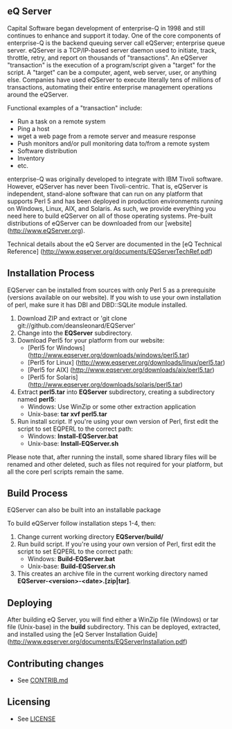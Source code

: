 ## eQ Server

Capital Software began development of enterprise-Q in 1998 and still continues to enhance and support it today.  One of the core components of enterprise-Q is the backend queuing server call eQServer; enterprise queue server.  eQServer is a TCP/IP-based server daemon used to initiate, track, throttle, retry, and report on thousands of "transactions".  An eQServer "transaction" is the execution of a program/script given a "target" for the script.  A "target" can be a computer, agent, web server, user, or anything else.  Companies have used eQServer to execute literally tens of millions of transactions, automating their entire enterprise management operations around the eQServer.

Functional examples of a "transaction" include:
* Run a task on a remote system
* Ping a host
* wget a web page from a remote server and measure response
* Push monitors and/or pull monitoring data to/from a remote system
* Software distribution
* Inventory
* etc.

enterprise-Q was originally developed to integrate with IBM Tivoli software.  However, eQServer has never been Tivoli-centric.  That is, eQServer is independent, stand-alone software that can run on any platform that supports Perl 5 and has been deployed in production environments running on Windows, Linux, AIX, and Solaris.  As such, we provide everything you need here to build eQServer on all of those operating systems.  Pre-built distributions of eQServer can be downloaded from our [website] (http://www.eQServer.org).  

Technical details about the eQ Server are documented in the [eQ Technical Reference] (http://www.eqserver.org/documents/EQServerTechRef.pdf)


## Installation Process

EQServer can be installed from sources with only Perl 5 as a prerequisite (versions available on our website).  If you wish to use your own installation of perl, make sure it has DBI and DBD::SQLite module installed.

1. Download ZIP and extract or 'git clone git://github.com/deansleonard/EQServer'
1. Change into the **EQServer** subdirectory.
1. Download Perl5 for your platform from our website:
	* [Perl5 for Windows] (http://www.eqserver.org/downloads/windows/perl5.tar)
	* [Perl5 for Linux] (http://www.eqserver.org/downloads/linux/perl5.tar)
	* [Perl5 for AIX] (http://www.eqserver.org/downloads/aix/perl5.tar)
	* [Perl5 for Solaris] (http://www.eqserver.org/downloads/solaris/perl5.tar)
1. Extract **perl5.tar** into **EQServer** subdirectory, creating a subdirectory named **perl5**:
	* Windows: Use WinZip or some other extraction application
	* Unix-base: **tar xvf perl5.tar**
1. Run install script. If you're using your own version of Perl, first edit the script to set EQPERL to the correct path:
	* Windows: **Install-EQServer.bat**
	* Unix-base: **Install-EQServer.sh**

Please note that, after running the install, some shared library files will be renamed and other deleted, such as files not required for your platform, but all the core perl scripts remain the same.


## Build Process

EQServer can also be built into an installable package  

To build eQServer follow installation steps 1-4, then:

1. Change current working directory **EQServer/build/**
1. Run build script. If you're using your own version of Perl, first edit the script to set EQPERL to the correct path:
	* Windows: **Build-EQServer.bat**
	* Unix-base: **Build-EQServer.sh**
1. This creates an archive file in the current working directory named **EQServer-\<version\>-\<date\>.\[zip\|tar\]**.

## Deploying

After building eQ Server, you will find either a WinZip file (Windows) or tar file (Unix-base) in the **build** subdirectory.  This can be deployed, extracted, and installed using the [eQ Server Installation Guide] (http://www.eqserver.org/documents/EQServerInstallation.pdf)


## Contributing changes

* See [CONTRIB.md](CONTRIB.md)


## Licensing

* See [LICENSE](license/LICENSE)
